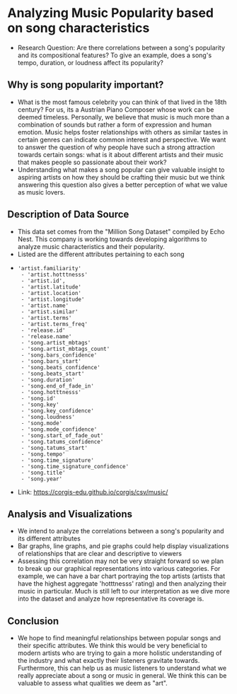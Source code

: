 # Analyzing Music Popularity based on song characteristics

- Research Question: Are there correlations between a song's popularity and its compositional features? To give an example, does a song's tempo, duration, or loudness affect its popularity?

## Why is song popularity important?
- What is the most famous celebrity you can think of that lived in the 18th century? For us, its a Austrian Piano Composer whose work can be deemed timeless. Personally, we believe that music is much more than a combination of sounds but rather a form of expression and human emotion. Music helps foster relationships with others as similar tastes in certain genres can indicate common interest and perspective. We want to answer the question of why people have such a strong attraction towards certain songs: what is it about different artists and their music that makes people so passionate about their work?
- Understanding what makes a song popular can give valuable insight to aspiring artists on how they should be crafting their music but we think answering this question also gives a better perception of what we value as music lovers.

## Description of Data Source
- This data set comes from the "Million Song Dataset" compiled by Echo Nest. This company is working towards developing algorithms to analyze music characteristics and their popularity. 
- Listed are the different attributes pertaining to each song
-     'artist.familiarity'
       - 'artist.hotttnesss'
       - 'artist.id',
       - 'artist.latitude'
       - 'artist.location'
       - 'artist.longitude'
       - 'artist.name'
       - 'artist.similar'
       - 'artist.terms'
       - 'artist.terms_freq'
       - 'release.id'
       - 'release.name'
       - 'song.artist_mbtags'
       - 'song.artist_mbtags_count'
       - 'song.bars_confidence'
       - 'song.bars_start'
       - 'song.beats_confidence'
       - 'song.beats_start'
       - 'song.duration'
       - 'song.end_of_fade_in'
       - 'song.hotttnesss'
       - 'song.id'
       - 'song.key'
       - 'song.key_confidence'
       - 'song.loudness'
       - 'song.mode'
       - 'song.mode_confidence'
       - 'song.start_of_fade_out'
       - 'song.tatums_confidence'
       - 'song.tatums_start'
       - 'song.tempo'
       - 'song.time_signature'
       - 'song.time_signature_confidence'
       - 'song.title'
       - 'song.year'
- Link: https://corgis-edu.github.io/corgis/csv/music/

## Analysis and Visualizations
- We intend to analyze the correlations between a song's popularity and its different attributes
- Bar graphs, line graphs, and pie graphs could help display visualizations of relationships that are clear and descriptive to viewers
- Assessing this correlation may not be very straight forward so we plan to break up our graphical representations into various categories. For example, we can have a bar chart portraying the top artists (artists that have the highest aggregate 'hotttnesss' rating) and then analyzing their music in particular. Much is still left to our interpretation as we dive more into the dataset and analyze how representative its coverage is.

## Conclusion
- We hope to find meaningful relationships between popular songs and their specific attributes. We think this would be very beneficial to modern artists who are trying to gain a more holistic understanding of the industry and what exactly their listeners gravitate towards. Furthermore, this can help us as music listeners to understand what we really appreciate about a song or music in general. We think this can be valuable to assess what qualities we deem as "art". 
